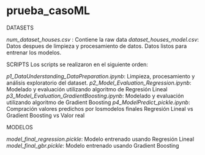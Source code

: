 # prueba_casoML

DATASETS

  *num_dataset_houses.csv* : Contiene la raw data
  *dataset_houses_model.csv*: Datos despues de limpieza y procesamiento de datos. Datos listos para entrenar los modelos.

SCRIPTS
Los scripts se realizaron en el siguiente orden:
  
  *p1_DataUnderstanding_DataPreparation.ipynb*: Limpieza, procesamiento y análisis exploratorio del dataset.
  *p2_Model_Evaluation_Regression.ipynb*: Modelado y evaluación utilizando algoritmo de Regresión Lineal
  *p3_Model_Evaluation_GradientBoosting.ipynb*: Modelado y evaluación utilizando algoritmo de Gradient Boosting
  *p4_ModelPredict_pickle.ipynb*: Compración valores predichos por losmodelos finales Regresión Lineal vs Gradient Boosting vs Valor real

MODELOS

  *model_final_regression.pickle*:  Modelo entrenado usando Regresión Lineal
  *model_final_gbr.pickle*: Modelo entrenado usando Gradient Boosting
